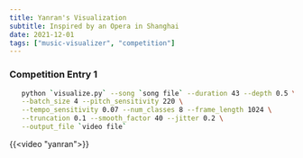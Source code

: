 ```yaml
---
title: Yanran's Visualization
subtitle: Inspired by an Opera in Shanghai
date: 2021-12-01
tags: ["music-visualizer", "competition"]
---
```


### Competition Entry 1

```bash
   python `visualize.py` --song `song file` --duration 43 --depth 0.5 \
   --batch_size 4 --pitch_sensitivity 220 \
   --tempo_sensitivity 0.07 --num_classes 8 --frame_length 1024 \
   --truncation 0.1 --smooth_factor 40 --jitter 0.2 \
   --output_file `video file`
```

{{<video "yanran">}}